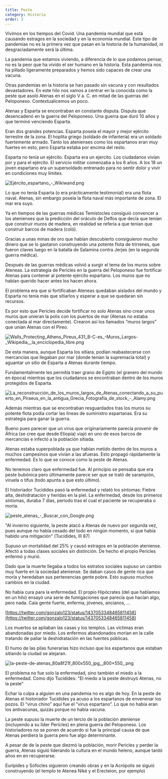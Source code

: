 ```yaml
---
title: Peste
category: Historia
order: 3
---
```


Vivimos en los tiempos del Covid. Una pandemia mundial que está causando estragos en la sociedad y en la economía mundial. Este tipo de pandemias no es la primera vez que pasan en la historia de la humanidad, ni desgraciadamente será la última.

La pandemia que estamos viviendo, a diferencia de lo que podamos pensar, no es la peor que ha vivido el ser humano en la historia. Esta pandemia nos ha pillado ligeramente preparados y hemos sido capaces de crear una vacuna.

Otras pandemias en la historia se han pasado sin vacuna y con resultados devastadores. En este hilo nos vamos a centrar en la conocida como la peste que asoló Atenas en el siglo V a. C. en mitad de las guerras del Peloponeso. Contextualicemos un poco.

Atenas y Esparta se encontraban en constante disputa. Disputa que desencadenó en la guerra del Peloponeso. Una guerra que duró 10 años y que terminó venciendo Esparta.

Eran dos grandes potencias. Esparta poseía el mayor y mejor ejército terrestre de la zona. El hoplita griego (soldado de infantería) era un soldado fuertemente armado. Tanto los atenienses como los espartanos eran muy fuertes en esto, pero Esparta estaba por encima del resto.

Esparta no tenía un ejército. Esparta era un ejercito. Los ciudadanos vivían por y para el ejército. El servicio militar comenzaba a los 6 años. A los 18 un joven espartano era un supersoldado entrenado para no sentir dolor y vivir en condiciones muy límites.

![Ejército_espartano_-_Wikiwand.png](Peste%204020c0e908854667a392e7c510abaddc/Ejercito_espartano_-_Wikiwand.png)

Lo que no tenía Esparta (o era prácticamente testimonial) era una flota naval. Atenas, sin embargo poseía la flota naval más importante de zona. El mar era suyo. 

Ya en tiempos de las guerras médicas Temístocles consiguió convencer a los atenienses que la predicción del oráculo de Delfos que decía que tenían que construir muros de madera, en realidad se refería a que tenían que construir barcos de madera (coló).

Gracias a unas minas de oro que habían descubierto consiguieron mucho dinero que se lo gastaron construyendo una potente flota de trirrenes, que fueron claves luego en la batalla de Salamina contra Jerjes (en la segunda guerra médica).

Después de las guerras médicas volvió a surgir el tema de los muros sobre Ateneas. La estrategia de Pericles en la guerra del Peloponeso fue fortificar Atenas para contener al potente ejército espartano. Los muros que no habían querido hacer antes los hacen ahora.

El problema era que si fortificaban Ateneas quedaban aislados del mundo y Esparta no tenía más que sitiarlos y esperar a que se quedaran sin recursos.

Es por esto que Pericles decide fortificar no solo Atenas sino crear unos muros que unieran la polis con los puertos de mar (Atenas no estaba conectada al mar directamente). Crearon así los llamados “muros largos” que unían Atenas con el Pireo.

![Walls_Protecting_Athens_Pireus_431_B-C-es_-_Muros_Largos_-_Wikipedia__la_enciclopedia_libre.png](Peste%204020c0e908854667a392e7c510abaddc/Walls_Protecting_Athens_Pireus_431_B-C-es_-_Muros_Largos_-_Wikipedia__la_enciclopedia_libre.png)

De esta manera, aunque Esparta los sitiara, podían reabastecerse con mercancías que llegaban por mar (donde tenían la supremacía total) y aguantar un sitio de Esparta a Atenas durante tiempo.

Fundamentalmente les permitía traer grano de Egipto (el granero del mundo en época) mientras que los ciudadanos se encontraban dentro de los muros protegidos de Esparta.

![La_reconstrucción_de_los_muros_largos_de_Atenas_conectando_a_su_puerto_en_Piraeus_en_la_antigua_Grecia_Fotografía_de_stock_-_Alamy.png](Peste%204020c0e908854667a392e7c510abaddc/La_reconstruccion_de_los_muros_largos_de_Atenas_conectando_a_su_puerto_en_Piraeus_en_la_antigua_Grecia_Fotografia_de_stock_-_Alamy.png)

Además mientras que se encontraban resguardados tras los muros su potente flota podía cortar las líneas de suministro espartanas. Era su estrategia para ganar la guerra.

Bueno pues parecer que un virus que originariamente parecía provenir de África (se cree que desde Etiopía) viajó en uno de esos barcos de mercancías e infectó a la población sitiada.

Atenas estaba superpoblada ya que habían metido dentro de los muros a muchos campesinos que vivían a las afueras. Esto propagó rápidamente la enfermedad. Es lo que se conoce como la peste de Atenas.

No tenemos claro que enfermedad fue. Al principio se pensaba que era peste bubónica pero últimamente parece ser que se trató de sarampión, viruela o tifus (todo apunta a que esto último).

El historiador Tucídides pasó la enfermedad y relató los síntomas: Fiebre alta, deshidratación y heridas en la piel. La enfermedad, desde los primeros síntomas, duraba 7 días, periodo tras el cual el paciente se recuperaba o moría.

![peste_atenas_-_Buscar_con_Google.png](Peste%204020c0e908854667a392e7c510abaddc/peste_atenas_-_Buscar_con_Google.png)

"Al invierno siguiente, la peste atacó a Atenas de nuevo por segunda vez, pues aunque no había cesado del todo en ningún momento, sí que había habido una mitigación" (Tucídides, III 87)

Supuso un mortalidad del 25% y causó estragos en la población ateniense. Afectó a todas clases sociales sin distinción. De hecho el propio Pericles enfermó y murió.

Dado que la muerte llegaba a todos los estratos sociales supuso un cambio muy fuerte en la sociedad ateniense. Se daban casos de gente rica que moría y heredaban sus pertenencias gente pobre. Esto supuso muchos cambios en la ciudad.

No había cura para la enfermedad. El propio Hipócrates (del que hablamos en un hilo) ensayó una serie de fumigaciones que parecía que hacían algo, pero nada. Caía gente fuerte, enferma, jóvenes, ancianos, ...

[https://twitter.com/gonzalo123/status/1437053348465811458](https://twitter.com/gonzalo123/status/1437053348465811458)

Los muertos se apilaban las casas y los templos. Las víctimas eran abandonadas por miedo. Los enfermos abandonados morían en la calle tratando de paliar la deshidratación en las fuentes públicas.

El humo de las pilas funerarias hizo incluso que los espartanos que estaban sitiando la ciudad se alejaran.

![la-peste-de-atenas_80a8f21f_800x550_jpg__800×550_.png](Peste%204020c0e908854667a392e7c510abaddc/la-peste-de-atenas_80a8f21f_800x550_jpg__800550_.png)

El problema no fue solo la enfermedad, sino también el miedo a la enfermedad. Como dijo Tucídides: "El miedo a la peste destruyó Atenas, no la peste"

Echar la culpa a alguien en una pandemia no es algo de hoy. En la peste de Atenas el historiador Tucídides ya acuso a los espartanos de envenenar los pozos. El “virus chino” aquí fue el “virus espartano”. Lo que no había eran los antivacunas, quizás porque no había vacuna.

La peste supuso la muerte de un tercio de la población ateniense (incluyendo a su líder Perícles) en plena guerra del Peloponeso. Los historiadores no se ponen de acuerdo si fue la principal causa de que Atenas perdiera la guerra pero fue algo determinante.

A pesar de de la peste que diezmó la población, morir Pericles y perder la guerra, Atenas siguió liderando la cultura en el mundo heleno, aunque tardó años en en recuperarse. 

Eurípides y Sófocles siguieron creando obras y en la Acrópolis se siguió construyendo (el templo te Atenea Niké y el Erecteion, por ejemplo)